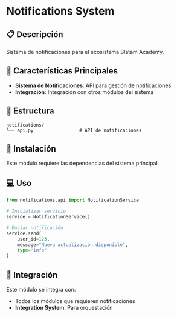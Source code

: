 # Notifications System

## 📋 Descripción

Sistema de notificaciones para el ecosistema Blatam Academy.

## 🚀 Características Principales

- **Sistema de Notificaciones**: API para gestión de notificaciones
- **Integración**: Integración con otros módulos del sistema

## 📁 Estructura

```
notifications/
└── api.py                 # API de notificaciones
```

## 🔧 Instalación

Este módulo requiere las dependencias del sistema principal.

## 💻 Uso

```python
from notifications.api import NotificationService

# Inicializar servicio
service = NotificationService()

# Enviar notificación
service.send(
    user_id=123,
    message="Nueva actualización disponible",
    type="info"
)
```

## 🔗 Integración

Este módulo se integra con:
- Todos los módulos que requieren notificaciones
- **Integration System**: Para orquestación

